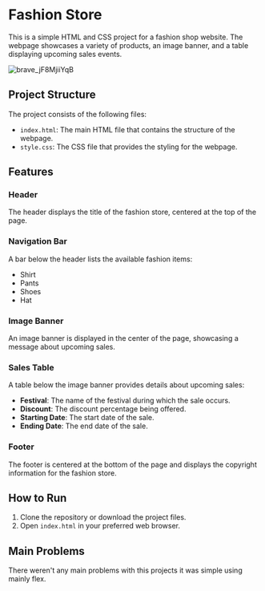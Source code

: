 # Fashion Store

This is a simple HTML and CSS project for a fashion shop website. The webpage showcases a variety of products, an image banner, and a table displaying upcoming sales events.

![brave_jF8MjiiYqB](https://github.com/user-attachments/assets/c944fe40-6d74-4e83-a373-c9d13bb3e59a)

## Project Structure

The project consists of the following files:

- `index.html`: The main HTML file that contains the structure of the webpage.
- `style.css`: The CSS file that provides the styling for the webpage.

## Features

### Header

The header displays the title of the fashion store, centered at the top of the page.

### Navigation Bar

A bar below the header lists the available fashion items:
- Shirt
- Pants
- Shoes
- Hat

### Image Banner

An image banner is displayed in the center of the page, showcasing a message about upcoming sales.

### Sales Table

A table below the image banner provides details about upcoming sales:
- **Festival**: The name of the festival during which the sale occurs.
- **Discount**: The discount percentage being offered.
- **Starting Date**: The start date of the sale.
- **Ending Date**: The end date of the sale.

### Footer

The footer is centered at the bottom of the page and displays the copyright information for the fashion store.

## How to Run

1. Clone the repository or download the project files.
2. Open `index.html` in your preferred web browser.

## Main Problems

There weren't any main problems with this projects it was simple using mainly flex.

